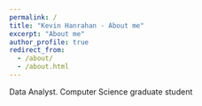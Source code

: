 ```yaml
---
permalink: /
title: "Kevin Hanrahan - About me"
excerpt: "About me"
author_profile: true
redirect_from: 
  - /about/
  - /about.html
---
```


Data Analyst. Computer Science graduate student
